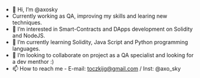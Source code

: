 - 👋 Hi, I’m @axosky
- Currently working as QA, improving my skills and learing new techniques.
- 👀 I’m interested in Smart-Contracts and DApps development on Solidity and NodeJS.
- 🌱 I’m currently learning Solidity, Java Script and Python programming languages.
- 💞️ I’m looking to collaborate on project as a QA specialist and looking for a dev menthor :)
- 📫 How to reach me - E-mail: toczkijg@gmail.com / Inst: @axo_sky

<!---
axosky/axosky is a ✨ special ✨ repository because its `README.md` (this file) appears on your GitHub profile.
You can click the Preview link to take a look at your changes.
--->
